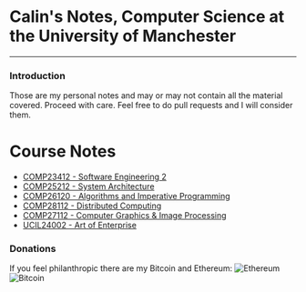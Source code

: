 Calin's Notes, Computer Science at the University of Manchester
===
---

### Introduction

Those are my personal notes and may or may not contain all the material covered. Proceed with care.
Feel free to do pull requests and I will consider them.

Course Notes
===
* [COMP23412 - Software Engineering 2](COMP28112/index.md)
* [COMP25212 - System Architecture](COMP25212/index.md)
* [COMP26120 - Algorithms and Imperative Programming](COMP26120/index.md)
* [COMP28112 - Distributed Computing](COMP28112/index.md)
* [COMP27112 - Computer Graphics & Image Processing](COMP27112/index.md)
* [UCIL24002 - Art of Enterprise](UCIL24002/index.md)

### Donations

If you feel philanthropic there are my Bitcoin and Ethereum:
![Ethereum](https://store-images.s-microsoft.com/image/apps.1348.9007199266486573.ae256f0e-c957-484a-9d81-5e17b5d3d45f.0b591ed1-1a29-4acc-b2c6-a0ba3b7db6e5?w=100&h=100&q=60)
![Bitcoin](https://www.flippening.watch/images/ethereum.png)


<!-- Global site tag (gtag.js) - Google Analytics -->
<script async src="https://www.googletagmanager.com/gtag/js?id=UA-113560131-1"></script>
<script>
  window.dataLayer = window.dataLayer || [];
  function gtag(){dataLayer.push(arguments);}
  gtag('js', new Date());

  gtag('config', 'UA-113560131-1');
</script>